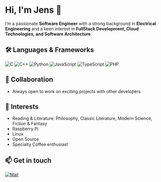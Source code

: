 # Hi, I'm Jens 👋

I’m a passionate **Software Engineer** with a strong background in **Electrical Engineering** and a keen interest in **FullStack Development, Cloud Technologies, and Software Architecture**.

## 🛠 Languages & Frameworks
![C](https://img.shields.io/badge/-C-A8B9CC?style=flat-square&logo=c&logoColor=white)
![C++](https://img.shields.io/badge/-C%2B%2B-00599C?style=flat-square&logo=c%2B%2B&logoColor=white)
![Python](https://img.shields.io/badge/-Python-3776AB?style=flat-square&logo=python&logoColor=white)
![JavaScript](https://img.shields.io/badge/-JavaScript-F7DF1E?style=flat-square&logo=javascript&logoColor=black)
![TypeScript](https://img.shields.io/badge/-TypeScript-3178C6?style=flat-square&logo=typescript&logoColor=white)
![PHP](https://img.shields.io/badge/-PHP-777BB4?style=flat-square&logo=php&logoColor=white)

## 👬 Collaboration
- Always open to work on exciting projects with other developers

## 🤩 Interests
- Reading & Literature: Philosophy, Classic Literature, Modern Science, Fiction & Fantasy
- Raspberry Pi
- Linux
- Open Source
- Specialty Coffee enthusiast

## 📫 Get in touch  
[![Mail](https://img.shields.io/badge/-Email-D14836?style=flat-square&logo=gmail&logoColor=white)](mailto:yourmail@example.com)

